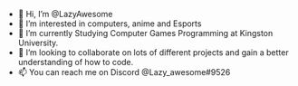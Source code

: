 - 👋 Hi, I’m @LazyAwesome
- 👀 I’m interested in computers, anime and Esports
- 🌱 I’m currently Studying Computer Games Programming at Kingston University.
- 💞️ I’m looking to collaborate on lots of different projects and gain a better understanding of how to code.
- 📫 You can reach me on Discord @Lazy_awesome#9526

<!---
LazyAwesome/LazyAwesome is a ✨ special ✨ repository because its `README.md` (this file) appears on your GitHub profile.
You can click the Preview link to take a look at your changes.
--->

